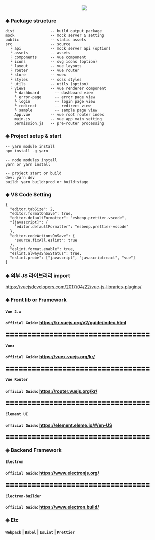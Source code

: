<div align="center">
  <img src="https://code.visualstudio.com/assets/docs/nodejs/vuejs/welcome-to-vue.png">
</div>

### ◈ Package structure

```
dist                -- build output package
mock                -- mock server & setting
public              -- static assets
src                 -- source
  └ api             -- mock server api (option)
  └ assets          -- assets
  └ components      -- vue component
  └ icons           -- svg icons (option)
  └ layout          -- vue layouts
  └ router          -- vue router
  └ store           -- vuex
  └ styles          -- scss styles
  └ utils           -- utils (option)
  └ views           -- vue renderer component
    └ dashboard       -- dashboard view
    └ error-page      -- error page view
    └ login           -- login page view
    └ redirect        -- redirect view
    └ sample          -- sample page view
    App.vue         -- vue root router index
    main.js         -- vue app main setting
    permission.js   -- pre-router processing
```

### ◈ Project setup & start

```
-- yarn module install
npm install -g yarn
```

```
-- node modules install
yarn or yarn install
```

```
-- project start or build
dev: yarn dev
build: yarn build:prod or build:stage
```

### ◈ VS Code Setting

```
{
  "editor.tabSize": 2,
  "editor.formatOnSave": true,
  "editor.defaultFormatter": "esbenp.prettier-vscode",
  "[javascript]": {
    "editor.defaultFormatter": "esbenp.prettier-vscode"
  },
  "editor.codeActionsOnSave": {
    "source.fixAll.eslint": true
  },
  "eslint.format.enable": true,
  "eslint.alwaysShowStatus": true,
  "eslint.probe": ["javascript", "javascriptreact", "vue"]
}

```

### ◈ 외부 JS 라이브러리 import

https://vuejsdevelopers.com/2017/04/22/vue-js-libraries-plugins/

### ◈ Front lib or Framework

#### `Vue 2.x`

#### `official Guide`: https://kr.vuejs.org/v2/guide/index.html

〓〓〓〓〓〓〓〓〓〓〓〓〓〓〓〓〓〓〓〓〓〓〓〓〓〓〓〓〓〓〓〓〓

#### `Vuex`

#### `official Guide`: https://vuex.vuejs.org/kr/

〓〓〓〓〓〓〓〓〓〓〓〓〓〓〓〓〓〓〓〓〓〓〓〓〓〓〓〓〓〓〓〓〓

#### `Vue Router`

#### `official Guide`: https://router.vuejs.org/kr/

〓〓〓〓〓〓〓〓〓〓〓〓〓〓〓〓〓〓〓〓〓〓〓〓〓〓〓〓〓〓〓〓〓

#### `Element UI`

#### `official Guide`: https://element.eleme.io/#/en-US

〓〓〓〓〓〓〓〓〓〓〓〓〓〓〓〓〓〓〓〓〓〓〓〓〓〓〓〓〓〓〓〓〓

### ◈ Backend Framework

#### `Electron`

#### `official Guide`: https://www.electronjs.org/

〓〓〓〓〓〓〓〓〓〓〓〓〓〓〓〓〓〓〓〓〓〓〓〓〓〓〓〓〓〓〓〓〓

#### `Electron-builder`

#### `official Guide`: https://www.electron.build/

### ◈ Etc

#### `Webpack` | `Babel` | `EsLint` | `Prettier`

